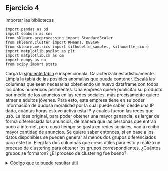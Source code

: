 ## Ejercicio 4

Importar las bibliotecas

```python3
import pandas as pd
import seaborn as sns
from sklearn.preprocessing import StandardScaler
from sklearn.cluster import KMeans, DBSCAN
from sklearn.metrics import silhouette_samples, silhouette_score
import matplotlib.pyplot as plt 
import matplotlib.cm as cm 
import numpy as np
from scipy import stats
```

Cargá la [siguiente tabla](https://raw.githubusercontent.com/AJVelezRueda/Fundamentos_de_informatica/master/Ciencia_de_datos/practicos/recursos/practico4.csv) e inspeccionala.
Caracterizala estadísticamente.
Limpíá la tabla de las posibles anomalías que pueda contener.
Escalá las columnas que sean necesarias obteniendo un nuevo dataframe con todos los datos numéricos pertinentes.
Una empresa quiere publicitar su producto por medio de los anuncios en las redes sociales, más precisamente quiere atraer a adultos jóvenes. Para esto, esta empresa tiene en su poder información de dudosa moralidad por la cuál puede saber, desde una IP dada, cuántas horas estuvo activa esta IP y cuales fueron las redes que usó. La idea original, para poder obtener una mayor ganancia, es largar de forma diferenciada los anuncios, de manera que las personas que entran poco a internet, pero cuyo tiempo se gasta en redes sociales, van a recibir mayor cantidad de anuncios. Se quiere saber entonces, si en base a los datos disponibles se pueden generar al menos dos grupos diferenciados para este fin. Elegí las dos columnas que creas útiles para esto y realizá un proceso de clustering para obtener los grupos correspondientes.
¿Cuántos grupos se formaron?
¿El proceso de clustering fue bueno?

<details>
  <summary>Código que te puede resultar útil</summary>
  
  > Distribución
  
  ```python
  sns.histplot(data = df, x = "columna", binwidth=10, kde = True)
  # el binwidth depende de la cantidad de datos, a mayor cantidad de datos, más grande el binwidth
  ``` 
  
  > Escalado

  ```python
  scaler = StandardScaler()
  df_escalado = scaler.fit_transform(df)
  ```
  
  > Inercias según número de grupos

  ```python
  def inercias_por_k():
    inercias = {}
    for i in range(1,11):
        kmeans = KMeans(n_clusters = i, init="random", n_init=10, max_iter=300, random_state=123457)
        kmeans.fit(df_escalado)
        inercias[i] = kmeans.inertia_
    return inercias
  ```

  > Silhouette

  ```python
  silhouette_avg = silhouette_score(df_escalado, kmeans.labels_)
  sample_silhouette_values = silhouette_samples(df_escalado, kmeans.labels_)

  def graficarSilhouette (k, labels, sample_silhouette_values, silhouette_avg):
    fig, ax1 = plt.subplots(1, 1)
    y_lower = 10
    for i in range(k):
        ith_cluster_silhouette_values = \
            sample_silhouette_values[labels == i]

        ith_cluster_silhouette_values.sort()

        size_cluster_i = ith_cluster_silhouette_values.shape[0]
        y_upper = y_lower + size_cluster_i

        color = cm.nipy_spectral(float(i) / k)
        ax1.fill_betweenx(np.arange(y_lower, y_upper), 0, ith_cluster_silhouette_values, facecolor=color, edgecolor=color, alpha=0.7)
        ax1.text(-0.05, y_lower + 0.5 * size_cluster_i, str(i))
        y_lower = y_upper + 10

    ax1.set_title("Plot del silhouette de cada cluster")
    ax1.set_xlabel("Coeficiente de silhouette")
    ax1.set_ylabel("Etiqueta del cluster")
    ax1.axvline(x=silhouette_avg, color="red", linestyle="--")
    ax1.set_yticks([])

  graficarSilhouette (k, kmeans.labels_, sample_silhouette_values, silhouette_avg)
  ```


</details>
